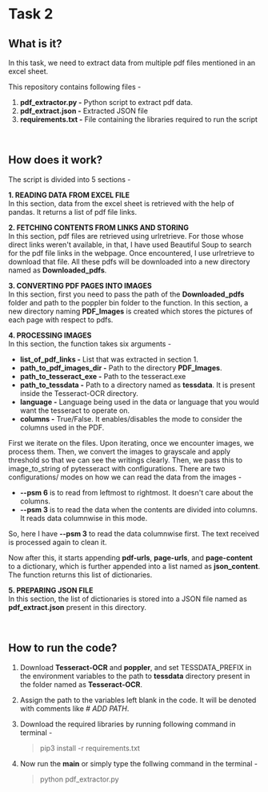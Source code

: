 # Task 2

## What is it?
In this task, we need to extract data from multiple pdf files mentioned in an excel sheet.

This repository contains following files - 
1. **pdf_extractor.py -** Python script to extract pdf data.
2. **pdf_extract.json -** Extracted JSON file
3. **requirements.txt -** File containing the libraries required to run the script

&nbsp;

## How does it work?
The script is divided into 5 sections - 


**1. READING DATA FROM EXCEL FILE**<br/>
In this section, data from the excel sheet is retrieved with the help of pandas. It returns a list of pdf file links.

**2. FETCHING CONTENTS FROM LINKS AND STORING**<br/>
In this section, pdf files are retrieved using urlretrieve. For those whose direct links weren't available, in that, I have used Beautiful Soup to search for the pdf file links in the webpage. Once encountered, I use urlretrieve to download that file. All these pdfs will be downloaded into a new directory named as **Downloaded_pdfs**.


**3. CONVERTING PDF PAGES INTO IMAGES**<br/>
In this section, first you need to pass the path of the **Downloaded_pdfs** folder and path to the poppler bin folder to the function. In this section, a new directory naming **PDF_Images** is created which stores the pictures of each page with respect to pdfs. 


**4. PROCESSING IMAGES**<br/>
In this section, the function takes six arguments - <br/>
- **list_of_pdf_links      -** List that was extracted in section 1.<br/>
- **path_to_pdf_images_dir -** Path to the directory **PDF_Images**.<br/>
- **path_to_tesseract_exe  -** Path to the tesseract.exe<br/>
- **path_to_tessdata       -** Path to a directory named as **tessdata**. It is present inside the Tesseract-OCR directory.<br/>
- **language               -** Language being used in the data or language that you would want the tesseract to operate on.<br/>
- **columns                -** True/False. It enables/disables the mode to consider the columns used in the PDF.<br/>


First we iterate on the files. Upon iterating, once we encounter images, we process them. Then, we convert the images to grayscale and apply threshold so that we can see the writings clearly. Then, we pass this to image_to_string of pytesseract with configurations. There are two configurations/ modes on how we can read the data from the images - <br/>
- **--psm 6** is to read from leftmost to rightmost. It doesn't care about the columns.<br/>
- **--psm 3** is to read the data when the contents are divided into columns. It reads data columnwise in this mode.<br/>

So, here I have **--psm 3** to read the data columnwise first. The text received is processed again to clean it.

Now after this, it starts appending **pdf-urls**, **page-urls**, and **page-content** to a dictionary, which is further appended into a list named as **json_content**. The function returns this list of dictionaries.


**5. PREPARING JSON FILE**<br/>
In this section, the list of dictionaries is stored into a JSON file named as **pdf_extract.json** present in this directory.

&nbsp;

## How to run the code?
1. Download **Tesseract-OCR** and **poppler**, and set TESSDATA_PREFIX in the environment variables to the path to **tessdata** directory present in the folder named as **Tesseract-OCR**.
2. Assign the path to the variables left blank in the code. It will be denoted with comments like *# ADD PATH*.
3. Download the required libraries by running following command in terminal - 
      > pip3 install -r requirements.txt

4. Now run the **main** or simply type the follwing command in the terminal - 
      > python pdf_extractor.py 
